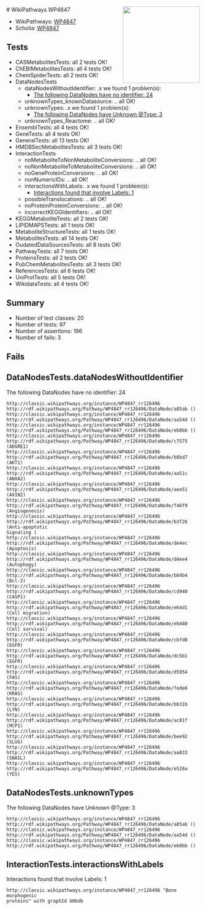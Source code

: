 <img style="float: right; width: 200px" src="https://upload.wikimedia.org/wikipedia/commons/thumb/8/83/Wplogo_with_text_500.png/640px-Wplogo_with_text_500.png" />
# WikiPathways WP4847

* WikiPathways: [WP4847](https://wikipathways.org/pathways/WP4847)
* Scholia: [WP4847](https://scholia.toolforge.org/wikipathways/WP4847)
## Tests
* CASMetabolitesTests: all 2 tests OK!
* ChEBIMetabolitesTests: all 4 tests OK!
* ChemSpiderTests: all 2 tests OK!
* DataNodesTests
    * dataNodesWithoutIdentifier: .x we found 1 problem(s):
        * [The following DataNodes have no identifier: 24](#8792c4b3)
    * unknownTypes_knownDatasource: .. all OK!
    * unknownTypes: .x we found 1 problem(s):
        * [The following DataNodes have Unknown @Type: 3](#839973e1)
    * unknownTypes_Reactome: .. all OK!
* EnsemblTests: all 4 tests OK!
* GeneTests: all 4 tests OK!
* GeneralTests: all 13 tests OK!
* HMDBSecMetabolitesTests: all 3 tests OK!
* InteractionTests
    * noMetaboliteToNonMetaboliteConversions: .. all OK!
    * noNonMetaboliteToMetaboliteConversions: .. all OK!
    * noGeneProteinConversions: .. all OK!
    * nonNumericIDs: .. all OK!
    * interactionsWithLabels: .x we found 1 problem(s):
        * [Interactions found that involve Labels: 1](#630d2678)
    * possibleTranslocations: .. all OK!
    * noProteinProteinConversions: .. all OK!
    * incorrectKEGGIdentifiers: .. all OK!
* KEGGMetaboliteTests: all 2 tests OK!
* LIPIDMAPSTests: all 1 tests OK!
* MetaboliteStructureTests: all 1 tests OK!
* MetabolitesTests: all 14 tests OK!
* OudatedDataSourcesTests: all 8 tests OK!
* PathwayTests: all 7 tests OK!
* ProteinsTests: all 2 tests OK!
* PubChemMetabolitesTests: all 3 tests OK!
* ReferencesTests: all 6 tests OK!
* UniProtTests: all 5 tests OK!
* WikidataTests: all 4 tests OK!


## Summary

* Number of test classes: 20
* Number of tests: 97
* Number of assertions: 196
* Number of fails: 3

## Fails

<a name="8792c4b3" />

## DataNodesTests.dataNodesWithoutIdentifier

The following DataNodes have no identifier: 24
```
http://classic.wikipathways.org/instance/WP4847_rr126496 http://rdf.wikipathways.org/Pathway/WP4847_rr126496/DataNode/a85ab ()
http://classic.wikipathways.org/instance/WP4847_rr126496 http://rdf.wikipathways.org/Pathway/WP4847_rr126496/DataNode/aa54d ()
http://classic.wikipathways.org/instance/WP4847_rr126496 http://rdf.wikipathways.org/Pathway/WP4847_rr126496/DataNode/eb0bb ()
http://classic.wikipathways.org/instance/WP4847_rr126496 http://rdf.wikipathways.org/Pathway/WP4847_rr126496/DataNode/c7575 (ADGRE1)
http://classic.wikipathways.org/instance/WP4847_rr126496 http://rdf.wikipathways.org/Pathway/WP4847_rr126496/DataNode/b8bd7 (AKT1)
http://classic.wikipathways.org/instance/WP4847_rr126496 http://rdf.wikipathways.org/Pathway/WP4847_rr126496/DataNode/aa51c (ANXA2)
http://classic.wikipathways.org/instance/WP4847_rr126496 http://rdf.wikipathways.org/Pathway/WP4847_rr126496/DataNode/aee51 (AXIN2)
http://classic.wikipathways.org/instance/WP4847_rr126496 http://rdf.wikipathways.org/Pathway/WP4847_rr126496/DataNode/f46f9 (Angiogenesis)
http://classic.wikipathways.org/instance/WP4847_rr126496 http://rdf.wikipathways.org/Pathway/WP4847_rr126496/DataNode/b3f26 (Anti-apoptotic 
Signaling )
http://classic.wikipathways.org/instance/WP4847_rr126496 http://rdf.wikipathways.org/Pathway/WP4847_rr126496/DataNode/de4ec (Apoptosis)
http://classic.wikipathways.org/instance/WP4847_rr126496 http://rdf.wikipathways.org/Pathway/WP4847_rr126496/DataNode/d4ee4 (Autophagy)
http://classic.wikipathways.org/instance/WP4847_rr126496 http://rdf.wikipathways.org/Pathway/WP4847_rr126496/DataNode/b84b4 (Bcl-2)
http://classic.wikipathways.org/instance/WP4847_rr126496 http://rdf.wikipathways.org/Pathway/WP4847_rr126496/DataNode/cd940 (CASP1)
http://classic.wikipathways.org/instance/WP4847_rr126496 http://rdf.wikipathways.org/Pathway/WP4847_rr126496/DataNode/e64d1 (Cell migration)
http://classic.wikipathways.org/instance/WP4847_rr126496 http://rdf.wikipathways.org/Pathway/WP4847_rr126496/DataNode/ebd40 (Cell survival)
http://classic.wikipathways.org/instance/WP4847_rr126496 http://rdf.wikipathways.org/Pathway/WP4847_rr126496/DataNode/cbfd0 (EGFR)
http://classic.wikipathways.org/instance/WP4847_rr126496 http://rdf.wikipathways.org/Pathway/WP4847_rr126496/DataNode/dc5b1 (EGFR)
http://classic.wikipathways.org/instance/WP4847_rr126496 http://rdf.wikipathways.org/Pathway/WP4847_rr126496/DataNode/d5954 (FAS)
http://classic.wikipathways.org/instance/WP4847_rr126496 http://rdf.wikipathways.org/Pathway/WP4847_rr126496/DataNode/fede6 (KRAS)
http://classic.wikipathways.org/instance/WP4847_rr126496 http://rdf.wikipathways.org/Pathway/WP4847_rr126496/DataNode/bb31b (LYN)
http://classic.wikipathways.org/instance/WP4847_rr126496 http://rdf.wikipathways.org/Pathway/WP4847_rr126496/DataNode/ac81f (MCP1)
http://classic.wikipathways.org/instance/WP4847_rr126496 http://rdf.wikipathways.org/Pathway/WP4847_rr126496/DataNode/bee92 (SLUG)
http://classic.wikipathways.org/instance/WP4847_rr126496 http://rdf.wikipathways.org/Pathway/WP4847_rr126496/DataNode/aa833 (SNAIL)
http://classic.wikipathways.org/instance/WP4847_rr126496 http://rdf.wikipathways.org/Pathway/WP4847_rr126496/DataNode/e526a (YES)
```

<a name="839973e1" />

## DataNodesTests.unknownTypes

The following DataNodes have Unknown @Type: 3
```
http://classic.wikipathways.org/instance/WP4847_rr126496 http://rdf.wikipathways.org/Pathway/WP4847_rr126496/DataNode/a85ab ()
http://classic.wikipathways.org/instance/WP4847_rr126496 http://rdf.wikipathways.org/Pathway/WP4847_rr126496/DataNode/aa54d ()
http://classic.wikipathways.org/instance/WP4847_rr126496 http://rdf.wikipathways.org/Pathway/WP4847_rr126496/DataNode/eb0bb ()
```

<a name="630d2678" />

## InteractionTests.interactionsWithLabels

Interactions found that involve Labels: 1
```
http://classic.wikipathways.org/instance/WP4847_rr126496 "Bone morphogenic
proteins" with graphId b0bdb
```

